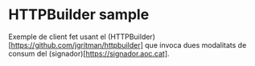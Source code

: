 # HTTPBuilder sample

Exemple de client fet usant el (HTTPBuilder)[https://github.com/jgritman/httpbuilder] que invoca dues modalitats de consum del (signador)[https://signador.aoc.cat].
